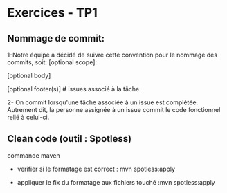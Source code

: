# Exercices - TP1

## Nommage de commit:
1-Notre équipe a décidé de suivre cette convention pour le nommage des commits, soit: <type>[optional scope]: <description>

[optional body]

[optional footer(s)] # issues associé à la tâche.

2- On commit lorsqu'une tâche associée à un issue est complétée. Autrement dit, la personne assignée à un issue commit le code fonctionnel relié à celui-ci. 

## Clean code (outil : Spotless)

commande maven 

- verifier  si le  formatage est correct :  mvn spotless:apply

- appliquer le fix du formatage aux fichiers touché  :mvn spotless:apply



